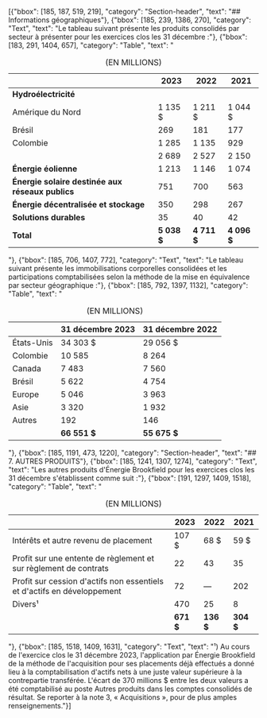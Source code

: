 [{"bbox": [185, 187, 519, 219], "category": "Section-header", "text": "## Informations géographiques"}, {"bbox": [185, 239, 1386, 270], "category": "Text", "text": "Le tableau suivant présente les produits consolidés par secteur à présenter pour les exercices clos les 31 décembre :"}, {"bbox": [183, 291, 1404, 657], "category": "Table", "text": "<table><caption>(EN MILLIONS)</caption><thead><tr><th></th><th>2023</th><th>2022</th><th>2021</th></tr></thead><tbody><tr><td><strong>Hydroélectricité</strong></td><td></td><td></td><td></td></tr><tr><td>Amérique du Nord</td><td>1 135 $</td><td>1 211 $</td><td>1 044 $</td></tr><tr><td>Brésil</td><td>269</td><td>181</td><td>177</td></tr><tr><td>Colombie</td><td>1 285</td><td>1 135</td><td>929</td></tr><tr><td></td><td>2 689</td><td>2 527</td><td>2 150</td></tr><tr><td><strong>Énergie éolienne</strong></td><td>1 213</td><td>1 146</td><td>1 074</td></tr><tr><td><strong>Énergie solaire destinée aux réseaux publics</strong></td><td>751</td><td>700</td><td>563</td></tr><tr><td><strong>Énergie décentralisée et stockage</strong></td><td>350</td><td>298</td><td>267</td></tr><tr><td><strong>Solutions durables</strong></td><td>35</td><td>40</td><td>42</td></tr><tr><td><strong>Total</strong></td><td><strong>5 038 $</strong></td><td><strong>4 711 $</strong></td><td><strong>4 096 $</strong></td></tr></tbody></table>"}, {"bbox": [185, 706, 1407, 772], "category": "Text", "text": "Le tableau suivant présente les immobilisations corporelles consolidées et les participations comptabilisées selon la méthode de la mise en équivalence par secteur géographique :"}, {"bbox": [185, 792, 1397, 1132], "category": "Table", "text": "<table><caption>(EN MILLIONS)</caption><thead><tr><th></th><th>31 décembre 2023</th><th>31 décembre 2022</th></tr></thead><tbody><tr><td>États-Unis</td><td>34 303 $</td><td>29 056 $</td></tr><tr><td>Colombie</td><td>10 585</td><td>8 264</td></tr><tr><td>Canada</td><td>7 483</td><td>7 560</td></tr><tr><td>Brésil</td><td>5 622</td><td>4 754</td></tr><tr><td>Europe</td><td>5 046</td><td>3 963</td></tr><tr><td>Asie</td><td>3 320</td><td>1 932</td></tr><tr><td>Autres</td><td>192</td><td>146</td></tr><tr><td></td><td><strong>66 551 $</strong></td><td><strong>55 675 $</strong></td></tr></tbody></table>"}, {"bbox": [185, 1191, 473, 1220], "category": "Section-header", "text": "## 7. AUTRES PRODUITS"}, {"bbox": [185, 1241, 1307, 1274], "category": "Text", "text": "Les autres produits d'Énergie Brookfield pour les exercices clos les 31 décembre s'établissent comme suit :"}, {"bbox": [191, 1297, 1409, 1518], "category": "Table", "text": "<table><caption>(EN MILLIONS)</caption><thead><tr><th></th><th>2023</th><th>2022</th><th>2021</th></tr></thead><tbody><tr><td>Intérêts et autre revenu de placement</td><td>107 $</td><td>68 $</td><td>59 $</td></tr><tr><td>Profit sur une entente de règlement et sur règlement de contrats</td><td>22</td><td>43</td><td>35</td></tr><tr><td>Profit sur cession d'actifs non essentiels et d'actifs en développement</td><td>72</td><td>—</td><td>202</td></tr><tr><td>Divers¹</td><td>470</td><td>25</td><td>8</td></tr><tr><td></td><td><strong>671 $</strong></td><td><strong>136 $</strong></td><td><strong>304 $</strong></td></tr></tbody></table>"}, {"bbox": [185, 1518, 1409, 1631], "category": "Text", "text": "¹) Au cours de l'exercice clos le 31 décembre 2023, l'application par Énergie Brookfield de la méthode de l'acquisition pour ses placements déjà effectués a donné lieu à la comptabilisation d'actifs nets à une juste valeur supérieure à la contrepartie transférée. L'écart de 370 millions $ entre les deux valeurs a été comptabilisé au poste Autres produits dans les comptes consolidés de résultat. Se reporter à la note 3, « Acquisitions », pour de plus amples renseignements."}]